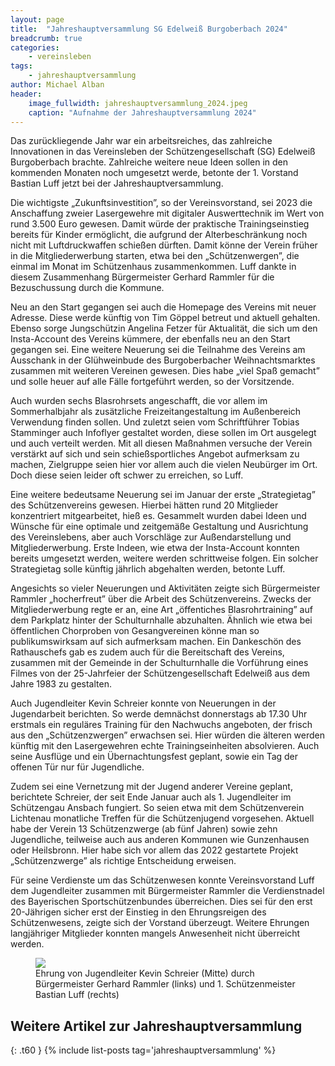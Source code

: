 ```yaml
---
layout: page
title:  "Jahreshauptversammlung SG Edelweiß Burgoberbach 2024"
breadcrumb: true
categories:
    - vereinsleben
tags:
    - jahreshauptversammlung
author: Michael Alban
header:
    image_fullwidth: jahreshauptversammlung_2024.jpeg
    caption: "Aufnahme der Jahreshauptversammlung 2024"
---
```

Das zurückliegende Jahr war ein arbeitsreiches, das zahlreiche Innovationen in das Vereinsleben der Schützengesellschaft (SG) Edelweiß Burgoberbach brachte. Zahlreiche weitere neue Ideen sollen in den kommenden Monaten noch umgesetzt werde, betonte der 1. Vorstand Bastian Luff jetzt bei der Jahreshauptversammlung.

Die wichtigste „Zukunftsinvestition”, so der Vereinsvorstand, sei 2023 die Anschaffung zweier Lasergewehre mit digitaler Auswerttechnik im Wert von rund 3.500 Euro gewesen. Damit würde der praktische Trainingseinstieg bereits für Kinder ermöglicht, die aufgrund der Alterbeschränkung noch nicht mit Luftdruckwaffen schießen dürften. Damit könne der Verein früher in die Mitgliederwerbung starten, etwa bei den „Schützenwergen”, die einmal im Monat im Schützenhaus zusammenkommen. Luff dankte in diesem Zusammenhang Bürgermeister Gerhard Rammler für die Bezuschussung durch die Kommune.

Neu an den Start gegangen sei auch die Homepage des Vereins mit neuer Adresse. Diese werde künftig von Tim Göppel betreut und aktuell gehalten. Ebenso sorge Jungschützin Angelina Fetzer für Aktualität, die sich um den Insta-Account des Vereins kümmere, der ebenfalls neu an den Start gegangen sei. Eine weitere Neuerung sei die Teilnahme des Vereins am Ausschank in der Glühweinbude des Burgoberbacher Weihnachtsmarktes zusammen mit weiteren Vereinen gewesen. Dies habe „viel Spaß gemacht” und solle heuer auf alle Fälle fortgeführt werden, so der Vorsitzende. 

Auch wurden sechs Blasrohrsets angeschafft, die vor allem im Sommerhalbjahr als zusätzliche Freizeitangestaltung im Außenbereich Verwendung finden sollen. Und zuletzt seien vom Schriftführer Tobias Stamminger auch Infoflyer gestaltet worden, diese sollen im Ort ausgelegt und auch verteilt werden. Mit all diesen Maßnahmen versuche der Verein verstärkt auf sich und sein schießsportliches Angebot aufmerksam zu machen, Zielgruppe seien hier vor allem auch die vielen Neubürger im Ort. Doch diese seien leider oft schwer zu erreichen, so Luff.

Eine weitere bedeutsame Neuerung sei im Januar der erste „Strategietag” des Schützenvereins gewesen. Hierbei hätten rund 20 Mitglieder konzentriert mitgearbeitet, hieß es. Gesammelt wurden dabei Ideen und Wünsche für eine optimale und zeitgemäße Gestaltung und Ausrichtung des Vereinslebens, aber auch Vorschläge zur Außendarstellung und Mitgliederwerbung. Erste Indeen, wie etwa der Insta-Account konnten bereits umgesetzt werden, weitere werden schrittweise folgen. Ein solcher Strategietag solle künftig jährlich abgehalten werden, betonte Luff.

Angesichts so vieler Neuerungen und Aktivitäten zeigte sich Bürgermeister Rammler „hocherfreut” über die Arbeit des Schützenvereins. Zwecks der Mitgliederwerbung regte er an, eine Art „öffentiches Blasrohrtraining” auf dem Parkplatz hinter der Schulturnhalle abzuhalten. Ähnlich wie etwa bei öffentlichen Chorproben von Gesangvereinen könne man so publikumswirksam auf sich aufmerksam machen. Ein Dankeschön des Rathauschefs gab es zudem auch für die Bereitschaft des Vereins, zusammen mit der Gemeinde in der Schulturnhalle die Vorführung eines Filmes von der 25-Jahrfeier der Schützengesellschaft Edelweiß aus dem Jahre 1983 zu gestalten.

Auch Jugendleiter Kevin Schreier konnte von Neuerungen in der Jugendarbeit berichten. So werde demnächst donnerstags ab 17.30 Uhr erstmals ein reguläres Training für den Nachwuchs angeboten, der frisch aus den „Schützenzwergen” erwachsen sei. Hier würden die älteren werden künftig mit den Lasergewehren echte Trainingseinheiten absolvieren. Auch seine Ausflüge und ein Übernachtungsfest geplant, sowie ein Tag der offenen Tür nur für Jugendliche. 

Zudem sei eine Vernetzung mit der Jugend anderer Vereine geplant, berichtete Schreier, der seit Ende Januar auch als 1. Jugendleiter im Schützengau Ansbach fungiert. So seien etwa mit dem Schützenverein Lichtenau monatliche Treffen für die Schützenjugend vorgesehen. Aktuell habe der Verein 13 Schützenzwerge (ab fünf Jahren) sowie zehn Jugendliche, teilweise auch aus anderen Kommunen wie Gunzenhausen oder Heilsbronn. Hier habe sich vor allem das 2022 gestartete Projekt „Schützenzwerge” als richtige Entscheidung erweisen.

Für seine Verdienste um das Schützenwesen konnte Vereinsvorstand Luff dem Jugendleiter zusammen mit Bürgermeister Rammler die Verdienstnadel des Bayerischen Sportschützenbundes überreichen. Dies sei für den erst 20-Jährigen sicher erst der Einstieg in den Ehrungsreigen des Schützenwesens, zeigte sich der Vorstand überzeugt. Weitere Ehrungen langjähriger Mitglieder konnten mangels Anwesenheit nicht überreicht werden.

<figure>
<img src="{{ site.urlimg }}ehrung_jugendleiter.jpeg">
<figcaption>Ehrung von Jugendleiter Kevin Schreier (Mitte) durch Bürgermeister Gerhard Rammler (links) und 1. Schützenmeister Bastian Luff (rechts)</figcaption>
</figure>

## Weitere Artikel zur Jahreshauptversammlung
{: .t60 }
{% include list-posts tag='jahreshauptversammlung' %}